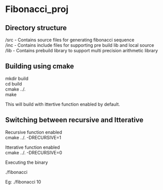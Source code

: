 # Fibonacci_proj

Directory structure
-------------------

/src - Contains source files for generating fibonacci sequence  
/inc - Contains include files for supporting pre build lib and local source   
/lib - Contains prebuild library to support multi precision arithmetic library  

Building using cmake  
--------------------
mkdir build  
cd build  
cmake ../.  
make 

This will build with ittertive function enabled by default.  


Switching between recursive and Itterative
------------------------------------------
Recursive function enabled   
cmake ../. -DRECURSIVE=1  

Itterative function enabled   
cmake ../. -DRECURSIVE=0  

Executing the binary  

./fibonacci <count>  

Eg: ./fibonacci 10   
